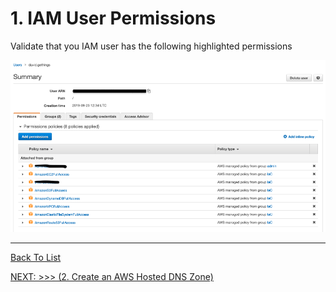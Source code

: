 # 1. IAM User Permissions

Validate that you IAM user has the following highlighted permissions

![IAM Permisions](./d100.assets/0110.png)

---

[Back To List](./d100.building.md)

[NEXT: >>>    (2. Create an AWS Hosted DNS Zone)](./d102.DNS-zone.md)
